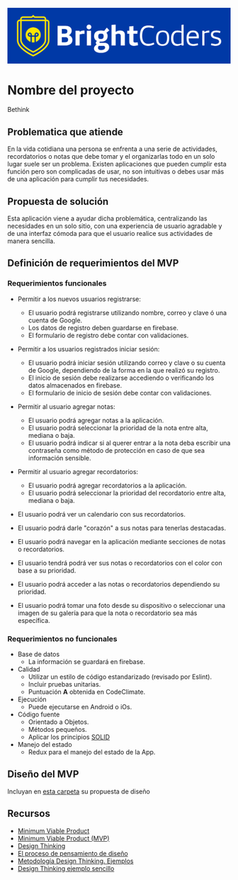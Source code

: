 ![BrightCoders Logo](img/logo-bc.png)

# Nombre del proyecto
Bethink

## Problematica que atiende
En la vida cotidiana una persona se enfrenta a una serie de actividades, recordatorios o notas que debe tomar y el organizarlas todo en un solo lugar suele 
ser un problema. Existen aplicaciones que pueden cumplir esta función pero son complicadas de usar, no son intuitivas o debes usar más de una aplicación para 
cumplir tus necesidades.

## Propuesta de solución
Esta aplicación viene a ayudar dicha problemática, centralizando las necesidades en un solo sitio, con una experiencia de usuario agradable y de
una interfaz cómoda para que el usuario realice sus actividades de manera sencilla.

## Definición de requerimientos del MVP

### Requerimientos funcionales

- Permitir a los nuevos usuarios registrarse:
  - El usuario podrá registrarse utilizando nombre, correo y clave ó una cuenta de Google.
  - Los datos de registro deben guardarse en firebase.
  - El formulario de registro debe contar con validaciones.
  
- Permitir a los usuarios registrados iniciar sesión:
  - El usuario podrá iniciar sesión utilizando correo y clave o su cuenta de Google, dependiendo de la forma en la que realizó su registro.
  - El inicio de sesión debe realizarse accediendo o verificando los datos almacenados en firebase.
  - El formulario de inicio de sesión debe contar con validaciones.

- Permitir al usuario agregar notas:
  - El usuario podrá agregar notas a la aplicación.
  - El usuario podrá seleccionar la prioridad de la nota entre alta, mediana o baja.
  - El usuario podrá indicar si al querer entrar a la nota deba escribir una contraseña como método de protección en caso de que sea información sensible.

- Permitir al usuario agregar recordatorios:
  - El usuario podrá agregar recordatorios a la aplicación.
  - El usuario podrá seleccionar la prioridad del recordatorio entre alta, mediana o baja.

- El usuario podrá ver un calendario con sus recordatorios.
- El usuario podrá darle "corazón" a sus notas para tenerlas destacadas.
- El usuario podrá navegar en la aplicación mediante secciones de notas o recordatorios.
- El usuario tendrá podrá ver sus notas o recordatorios con el color con base a su prioridad.
- El usuario podrá acceder a las notas o recordatorios dependiendo su prioridad.

- El usuario podrá tomar una foto desde su dispositivo o seleccionar una imagen de su galería para que la nota o recordatorio sea más específica.


### Requerimientos no funcionales
- Base de datos
   - La información se guardará en firebase.
 - Calidad
   - Utilizar un estilo de código estandarizado (revisado por Eslint).
   - Incluir pruebas unitarias.
   - Puntuación **A** obtenida en CodeClimate.
- Ejecución 
   - Puede ejecutarse en Android o iOs.
- Código fuente
   - Orientado a Objetos.
   - Métodos pequeños.
   - Aplicar los principios [SOLID](https://blog.usejournal.com/how-to-apply-solid-principles-in-react-applications-6c964091a982)
 - Manejo del estado
   - Redux para el manejo del estado de la App.

## Diseño del MVP

Incluyan en [esta carpeta](/design) su propuesta de diseño

## Recursos

- [Minimum Viable Product](https://www.agilealliance.org/glossary/mvp/#q=~(infinite~false~filters~(tags~(~'mvp))~searchTerm~'~sort~false~sortDirection~'asc~page~1))
- [Minimum Viable Product (MVP)](https://www.productplan.com/glossary/minimum-viable-product/)
- [Design Thinking](https://www.interaction-design.org/literature/topics/design-thinking)
- [El proceso de pensamiento de diseño](https://www.youtube.com/watch?v=_r0VX-aU_T8)
- [Metodología Design Thinking. Ejemplos](https://www.youtube.com/watch?v=_ul3wfKss58) 
- [Design Thinking ejemplo sencillo](https://www.youtube.com/watch?v=_H33tA2-j0s)
